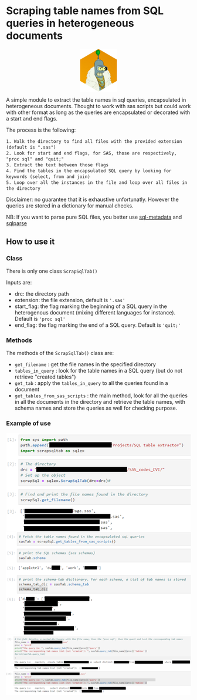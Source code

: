 # Scraping table names from SQL queries in heterogeneous documents

<div align="center">
    <img border="0" src="bender_hex.png" width="100px" align="center" />
</div>

A simple module to extract the table names in sql queries, encapsulated in heterogeneous documents. Thought to work with sas scripts but could work with other format as long as the queries are encapsulated or decorated with a start and end flags.

The process is the following:

    1. Walk the directory to find all files with the provided extension (default is ".sas")
    2. Look for start and end flags, for SAS, those are respectively, "proc sql" and "quit;"
    3. Extract the text between those flags
    4. Find the tables in the encapsulated SQL query by looking for keywords (select, from and join)
    5. Loop over all the instances in the file and loop over all files in the directory
    
   
Disclaimer: no guarantee that it is exhaustive unfortunatly. However the queries are stored in a dictionary for manual checks.

NB: If you want to parse pure SQL files, you better use [sql-metadata](https://github.com/macbre/sql-metadata) and [sqlparse](https://github.com/andialbrecht/sqlparse)

## How to use it

### Class

There is only one class `ScrapSqlTab()`

Inputs are:

 - drc: the directory path
 - extension: the file extension, default is `'.sas'`
 - start_flag: the flag marking the beginning of a SQL query in the heterogenous document (mixing different languages for instance). Default is `'proc sql'`
 - end_flag: the flag marking the end of a SQL query. Default is `'quit;'`

### Methods

The methods of the `ScrapSqlTab()` class are:

 - `get_filename` : get the file names in the specified directory
 - `tables_in_query` : look for the table names in a SQL query (but do not retrieve "created tables")
 - `get_tab` : apply the `tables_in_query` to all the queries found in a document
 - `get_tables_from_sas_scripts` : the main method, look for all the queries in all the documents in the directory and retrieve the table names, with schema names and store the queries as well for checking purpose.

### Example of use

<div align="center">
    <img border="0" src="./pic/picex01_01.png" width="700px" align="center"/>
    <img border="0" src="./pic/picex02_02.png" width="700px" align="center" />
    <img border="0" src="./pic/picex03_03.png" width="700px" align="center" />
</div>